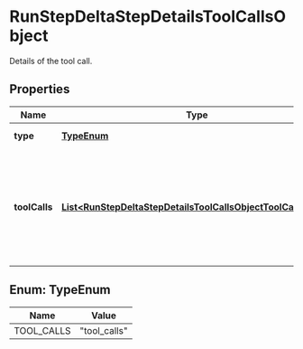 

# RunStepDeltaStepDetailsToolCallsObject

Details of the tool call.

## Properties

| Name | Type | Description | Notes |
|------------ | ------------- | ------------- | -------------|
|**type** | [**TypeEnum**](#TypeEnum) | Always &#x60;tool_calls&#x60;. |  |
|**toolCalls** | [**List&lt;RunStepDeltaStepDetailsToolCallsObjectToolCallsInner&gt;**](RunStepDeltaStepDetailsToolCallsObjectToolCallsInner.md) | An array of tool calls the run step was involved in. These can be associated with one of three types of tools: &#x60;code_interpreter&#x60;, &#x60;file_search&#x60;, or &#x60;function&#x60;.  |  [optional] |



## Enum: TypeEnum

| Name | Value |
|---- | -----|
| TOOL_CALLS | &quot;tool_calls&quot; |



